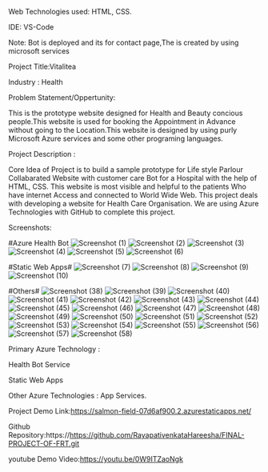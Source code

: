 Web Technologies used: HTML, CSS.

IDE: VS-Code

Note: Bot is deployed and its for contact page,The is created by using microsoft services

Project Title:Vitalitea

Industry : Health

Problem Statement/Oppertunity:

This is the prototype website designed for Health and Beauty concious people.This website is used for booking the Appointment in Advance without going to the Location.This website is designed by using purly Microsoft Azure services and some other programing languages. 

Project Description :

Core Idea of Project is to build a sample prototype for Life style Parlour Collabarated Website with customer care Bot for a Hospital with the help of HTML, CSS. This website is most visible and helpful to the patients Who have internet Access and connected to World Wide Web. This project deals with developing a website for Health Care Organisation. We are using Azure Technologies with GitHub to complete this project.

Screenshots:

#Azure Health Bot
![Screenshot (1)](https://user-images.githubusercontent.com/115976120/216059897-f83429a1-f912-4898-b78a-2ab2020b1ae1.png)
![Screenshot (2)](https://user-images.githubusercontent.com/115976120/216059901-d63bd7d0-f0f6-447a-85cc-e06945ed6710.png)
![Screenshot (3)](https://user-images.githubusercontent.com/115976120/216059906-220b39df-f5bc-4262-9449-4149705e23b8.png)
![Screenshot (4)](https://user-images.githubusercontent.com/115976120/216059910-4b72ddaf-b188-470e-83a8-8b5951802551.png)
![Screenshot (5)](https://user-images.githubusercontent.com/115976120/216059914-368e85d4-176c-4ebf-99f2-655f2a9abf53.png)
![Screenshot (6)](https://user-images.githubusercontent.com/115976120/216059881-1868b2b9-ca84-4b53-9d51-1802d3889308.png)

#Static Web Apps#
![Screenshot (7)](https://user-images.githubusercontent.com/115976120/216060166-de2a689c-3446-4bc9-b198-b71ac444c479.png)
![Screenshot (8)](https://user-images.githubusercontent.com/115976120/216060170-10694f0d-b77d-468d-91db-bdb394c79a13.png)
![Screenshot (9)](https://user-images.githubusercontent.com/115976120/216060175-66d2d63b-44d6-410e-b72a-3de126a3facc.png)
![Screenshot (10)](https://user-images.githubusercontent.com/115976120/216060156-9e35cf71-4a74-4711-9ae9-770d4af033c3.png)

#Others#
![Screenshot (38)](https://user-images.githubusercontent.com/115976120/214538519-64309c39-68c8-4738-b985-bab9aef492ec.png)
![Screenshot (39)](https://user-images.githubusercontent.com/115976120/214538534-0d7ad493-1fa5-4958-aa73-ef4c072e95e7.png)
![Screenshot (40)](https://user-images.githubusercontent.com/115976120/214538553-6eb86dba-f98b-496b-b5f0-322e019e3ab4.png)
![Screenshot (41)](https://user-images.githubusercontent.com/115976120/214538583-84c9718d-8131-4c1a-86bd-fe257caa92c6.png)
![Screenshot (42)](https://user-images.githubusercontent.com/115976120/214538591-45c3fe75-c9b3-4b82-8c1a-cc3aea5259fb.png)
![Screenshot (43)](https://user-images.githubusercontent.com/115976120/214538600-dc6ec283-bbc5-4968-82dd-73f6d78656f3.png)
![Screenshot (44)](https://user-images.githubusercontent.com/115976120/214538610-36d7579b-e640-4963-b11e-5081d695c1e5.png)
![Screenshot (45)](https://user-images.githubusercontent.com/115976120/214538620-814b8f87-3f07-494a-b043-bc69f8d389ce.png)
![Screenshot (46)](https://user-images.githubusercontent.com/115976120/214538630-b79f0ca6-a452-4963-8e8a-ed417c8c3bcc.png)
![Screenshot (47)](https://user-images.githubusercontent.com/115976120/214538648-7237fa52-f082-4235-ae06-e6abfe3d0a7a.png)
![Screenshot (48)](https://user-images.githubusercontent.com/115976120/214538656-a0c12a90-f244-4228-83be-de3b603d1102.png)
![Screenshot (49)](https://user-images.githubusercontent.com/115976120/214538667-79239cce-ab46-43c5-be2c-61cda8f2134d.png)
![Screenshot (50)](https://user-images.githubusercontent.com/115976120/214538674-a69eda04-48fe-4107-9ec8-d7fa8437ab47.png)
![Screenshot (51)](https://user-images.githubusercontent.com/115976120/214538684-6b9c954b-4ea3-4bf6-9c06-9e36e2a4bffa.png)
![Screenshot (52)](https://user-images.githubusercontent.com/115976120/214538697-d013c9ee-eeae-487c-a9c0-2330f8458747.png)
![Screenshot (53)](https://user-images.githubusercontent.com/115976120/214538710-36224cf6-6601-4294-a344-ae9763039784.png)
![Screenshot (54)](https://user-images.githubusercontent.com/115976120/214538719-2bf17f28-8d8e-44d3-8e2f-12b3b0bb861f.png)
![Screenshot (55)](https://user-images.githubusercontent.com/115976120/214538727-932cf8f6-482d-4e27-b4c6-aafcc6d1b32e.png)
![Screenshot (56)](https://user-images.githubusercontent.com/115976120/214538732-7e27162e-f209-4b8e-a7e8-b4c26b6fd65f.png)
![Screenshot (57)](https://user-images.githubusercontent.com/115976120/214538738-02115d51-ff53-41c3-8029-2ae114629722.png)
![Screenshot (58)](https://user-images.githubusercontent.com/115976120/214538743-990791bc-00a6-41cb-a162-5bb5e728b8a9.png)

Primary Azure Technology :

Health Bot Service

Static Web Apps

Other Azure Technologies : App Services.

Project Demo Link:https://salmon-field-07d6af900.2.azurestaticapps.net/

Github Repository:https://https://github.com/RayapativenkataHareesha/FINAL-PROJECT-OF-FRT.git

youtube Demo Video:https://youtu.be/0W9ITZaoNgk
